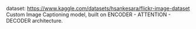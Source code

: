dataset: https://www.kaggle.com/datasets/hsankesara/flickr-image-dataset
Custom Image Captioning model, built on ENCODER - ATTENTION - DECODER architecture.
